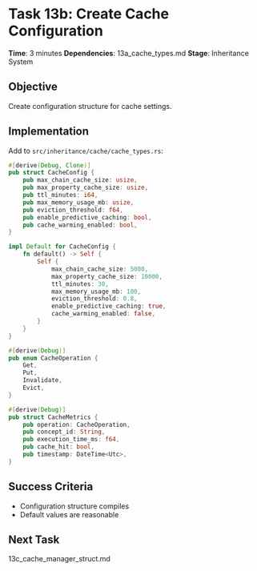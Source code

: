 # Task 13b: Create Cache Configuration

**Time**: 3 minutes
**Dependencies**: 13a_cache_types.md
**Stage**: Inheritance System

## Objective
Create configuration structure for cache settings.

## Implementation
Add to `src/inheritance/cache/cache_types.rs`:

```rust
#[derive(Debug, Clone)]
pub struct CacheConfig {
    pub max_chain_cache_size: usize,
    pub max_property_cache_size: usize,
    pub ttl_minutes: i64,
    pub max_memory_usage_mb: usize,
    pub eviction_threshold: f64,
    pub enable_predictive_caching: bool,
    pub cache_warming_enabled: bool,
}

impl Default for CacheConfig {
    fn default() -> Self {
        Self {
            max_chain_cache_size: 5000,
            max_property_cache_size: 10000,
            ttl_minutes: 30,
            max_memory_usage_mb: 100,
            eviction_threshold: 0.8,
            enable_predictive_caching: true,
            cache_warming_enabled: false,
        }
    }
}

#[derive(Debug)]
pub enum CacheOperation {
    Get,
    Put,
    Invalidate,
    Evict,
}

#[derive(Debug)]
pub struct CacheMetrics {
    pub operation: CacheOperation,
    pub concept_id: String,
    pub execution_time_ms: f64,
    pub cache_hit: bool,
    pub timestamp: DateTime<Utc>,
}
```

## Success Criteria
- Configuration structure compiles
- Default values are reasonable

## Next Task
13c_cache_manager_struct.md